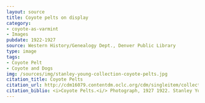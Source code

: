 ```yaml
---
layout: source
title: Coyote pelts on display
category: 
- coyote-as-varmint
- Images
pubdate: 1922-1927
source: Western History/Genealogy Dept., Denver Public Library
type: image
tags: 
- Coyote Pelt
- Coyote and Dogs
img: /sources/img/stanley-young-collection-coyote-pelts.jpg
citation_title: Coyote Pelts
citation_url: http://cdm16079.contentdm.oclc.org/cdm/singleitem/collection/p15330coll22/id/65870/rec/2
citation_biblio: <i>Coyote Pelts.<i/> Photograph, 1927 1922. Stanley Young Papers. Denver Public Library Digital Collections. http://cdm16079.contentdm.oclc.org/cdm/singleitem/collection/p15330coll22/id/65870/rec/2
---
```

